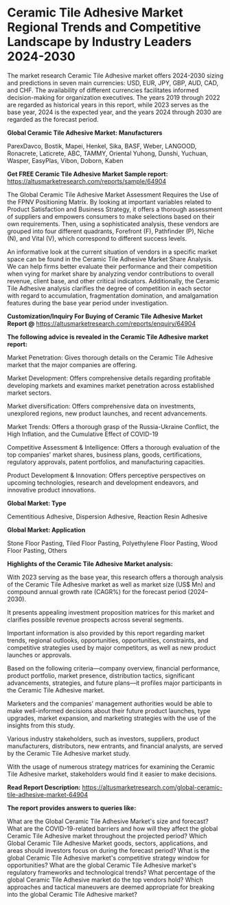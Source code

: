 <h1>Ceramic Tile Adhesive Market Regional Trends and Competitive Landscape by Industry Leaders 2024-2030</h1>

The market research Ceramic Tile Adhesive market offers 2024-2030 sizing and predictions in seven main currencies: USD, EUR, JPY, GBP, AUD, CAD, and CHF. The availability of different currencies facilitates informed decision-making for organization executives. The years 2019 through 2022 are regarded as historical years in this report, while 2023 serves as the base year, 2024 is the expected year, and the years 2024 through 2030 are regarded as the forecast period.

<b>Global Ceramic Tile Adhesive Market: Manufacturers</b>

ParexDavco, Bostik, Mapei, Henkel, Sika, BASF, Weber, LANGOOD, Ronacrete, Laticrete, ABC, TAMMY, Oriental Yuhong, Dunshi, Yuchuan, Wasper, EasyPlas, Vibon, Doborn, Kaben

<b>Get FREE Ceramic Tile Adhesive Market Sample report:</b> <a href="https://altusmarketresearch.com/reports/sample/64904">https://altusmarketresearch.com/reports/sample/64904</a>

The Global Ceramic Tile Adhesive Market Assessment Requires the Use of the FPNV Positioning Matrix. By looking at important variables related to Product Satisfaction and Business Strategy, it offers a thorough assessment of suppliers and empowers consumers to make selections based on their own requirements. Then, using a sophisticated analysis, these vendors are grouped into four different quadrants, Forefront (F), Pathfinder (P), Niche (N), and Vital (V), which correspond to different success levels.

An informative look at the current situation of vendors in a specific market space can be found in the Ceramic Tile Adhesive Market Share Analysis. We can help firms better evaluate their performance and their competition when vying for market share by analyzing vendor contributions to overall revenue, client base, and other critical indicators. Additionally, the Ceramic Tile Adhesive analysis clarifies the degree of competition in each sector with regard to accumulation, fragmentation domination, and amalgamation features during the base year period under investigation.

<b>Customization/Inquiry For Buying of Ceramic Tile Adhesive Market Report @</b> <a href="https://altusmarketresearch.com/reports/enquiry/64904">https://altusmarketresearch.com/reports/enquiry/64904</a>

<b>The following advice is revealed in the Ceramic Tile Adhesive market report:</b>

Market Penetration: Gives thorough details on the Ceramic Tile Adhesive market that the major companies are offering.

Market Development: Offers comprehensive details regarding profitable developing markets and examines market penetration across established market sectors.

Market diversification: Offers comprehensive data on investments, unexplored regions, new product launches, and recent advancements.

Market Trends: Offers a thorough grasp of the Russia-Ukraine Conflict, the High Inflation, and the Cumulative Effect of COVID-19

Competitive Assessment &amp; Intelligence: Offers a thorough evaluation of the top companies' market shares, business plans, goods, certifications, regulatory approvals, patent portfolios, and manufacturing capacities.

Product Development &amp; Innovation: Offers perceptive perspectives on upcoming technologies, research and development endeavors, and innovative product innovations.

<b>Global Market: Type</b>

Cementitious Adhesive, Dispersion Adhesive, Reaction Resin Adhesive

<b>Global Market: Application</b>

Stone Floor Pasting, Tiled Floor Pasting, Polyethylene Floor Pasting, Wood Floor Pasting, Others

<b>Highlights of the Ceramic Tile Adhesive Market analysis:</b>

With 2023 serving as the base year, this research offers a thorough analysis of the Ceramic Tile Adhesive market as well as market size (US$ Mn) and compound annual growth rate (CAGR%) for the forecast period (2024–2030).

It presents appealing investment proposition matrices for this market and clarifies possible revenue prospects across several segments.

Important information is also provided by this report regarding market trends, regional outlooks, opportunities, opportunities, constraints, and competitive strategies used by major competitors, as well as new product launches or approvals.

Based on the following criteria—company overview, financial performance, product portfolio, market presence, distribution tactics, significant advancements, strategies, and future plans—it profiles major participants in the Ceramic Tile Adhesive market.

Marketers and the companies' management authorities would be able to make well-informed decisions about their future product launches, type upgrades, market expansion, and marketing strategies with the use of the insights from this study.

Various industry stakeholders, such as investors, suppliers, product manufacturers, distributors, new entrants, and financial analysts, are served by the Ceramic Tile Adhesive market study.

With the usage of numerous strategy matrices for examining the Ceramic Tile Adhesive market, stakeholders would find it easier to make decisions.

<b>Read Report Description:</b> <a href="https://altusmarketresearch.com/global-ceramic-tile-adhesive-market-64904">https://altusmarketresearch.com/global-ceramic-tile-adhesive-market-64904</a>

<b>The report provides answers to queries like:</b>

What are the Global Ceramic Tile Adhesive Market's size and forecast?
What are the COVID-19-related barriers and how will they affect the global Ceramic Tile Adhesive market throughout the projected period?
Which Global Ceramic Tile Adhesive Market goods, sectors, applications, and areas should investors focus on during the forecast period?
What is the global Ceramic Tile Adhesive market's competitive strategy window for opportunities?
What are the global Ceramic Tile Adhesive market's regulatory frameworks and technological trends?
What percentage of the global Ceramic Tile Adhesive market do the top vendors hold?
Which approaches and tactical maneuvers are deemed appropriate for breaking into the global Ceramic Tile Adhesive market?
